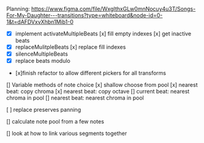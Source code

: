 Planning:
https://www.figma.com/file/WxgIthxGLw0mnNocuy4u3T/Songs-For-My-Daughter---transitions?type=whiteboard&node-id=0-1&t=dAFDVxvXhbn1Mib1-0

- [x] implement activateMultipleBeats
      [x] fill empty indexes
      [x] get inactive beats
- [x] replaceMulitpleBeats
      [x] replace fill indexes
- [x] silenceMultipleBeats
- [x] replace beats modulo

- [x]finish refactor to allow different pickers for all transforms

[] Variable methods of note choice
[x] shallow choose from pool
[x] nearest beat: copy chroma
[x] nearest beat: copy octave
[] current beat: nearest chroma in pool
[] nearest beat: nearest chroma in pool

[ ] replace preserves panning

[] calculate note pool from a few notes

[] look at how to link various segments together
